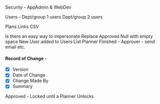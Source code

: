 Security - AppAdmin & WebDev

Users - 
Dept/group 1
users
Dept/group 2
users

Plans Links
CSV 

Is there an easy way to impersonate
Replace Approved Null with empty space
New User added to Users List
Planner Finished - Approver - send email etc.


#### Record of Change - 
- [x] Version
- [x] Date of Change
- [x] Change Made By
- [x] Summary

Approved - Locked until a Planner Unlocks
